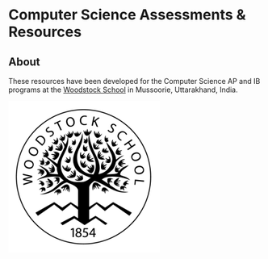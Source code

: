 # Computer Science Assessments & Resources


## About
These resources have been developed for the Computer Science AP and IB programs at the [Woodstock School](http://www.woodstock.ac.in) in Mussoorie, Uttarakhand, India.

![Woodstock School](templates/graphics/logo_black_small.png)
